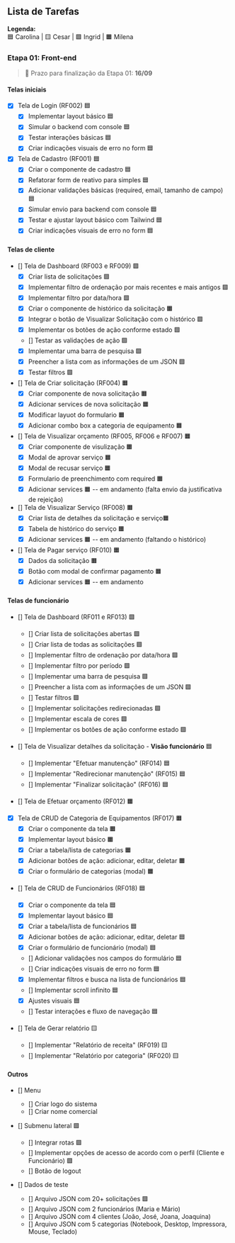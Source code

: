 ## Lista de Tarefas

**Legenda:**  
🟦 Carolina | 🟨 Cesar | 🟩 Ingrid | 🟧 Milena 

### Etapa 01: Front-end 

> 📅 Prazo para finalização da Etapa 01: **16/09**

#### Telas iniciais
- [x] Tela de Login (RF002) 🟦
  - [x] Implementar layout básico 🟦
  - [x] Simular o backend com console 🟦
  - [x] Testar interações básicas 🟦
  - [x] Criar indicações visuais de erro no form 🟦

- [x] Tela de Cadastro (RF001) 🟦
  - [x] Criar o componente de cadastro 🟦
  - [x] Refatorar form de reativo para simples 🟦
  - [x] Adicionar validações básicas (required, email, tamanho de campo) 🟦
  - [x] Simular envio para backend com console 🟦
  - [x] Testar e ajustar layout básico com Tailwind 🟦
  - [x] Criar indicações visuais de erro no form 🟦

#### Telas de cliente
- [] Tela de Dashboard (RF003 e RF009) 🟩
  - [x] Criar lista de solicitações 🟩
  - [x] Implementar filtro de ordenação por mais recentes e mais antigos 🟩
  - [x] Implementar filtro por data/hora 🟩
  - [x] Criar o componente de histórico da solicitação 🟧
  - [x] Integrar o botão de Visualizar Solicitação com o histórico 🟩
  - [x] Implementar os botões de ação conforme estado  🟩
  - [] Testar as validações de ação  🟩
  - [x] Implementar uma barra de pesquisa  🟩
  - [x] Preencher a lista com as informações de um JSON  🟩
  - [x] Testar filtros  🟩

- [] Tela de Criar solicitação (RF004) 🟧
  - [x] Criar componente de nova solicitação 🟧
  - [x] Adicionar services de nova solicitação 🟧
  - [x] Modificar layuot do formulario 🟧
  - [x] Adicionar combo box a categoria de equipamento 🟧

- [] Tela de Visualizar orçamento (RF005, RF006 e RF007) 🟧
  - [x] Criar componente de visulização 🟧
  - [x] Modal de aprovar serviço 🟧
  - [x] Modal de recusar serviço 🟧
  - [x] Formulario de preenchimento com required 🟧
  - [x] Adicionar services 🟧 -- em andamento (falta envio da justificativa de rejeição)

- [] Tela de Visualizar Serviço (RF008) 🟧
  - [x] Criar lista de detalhes da solicitação e serviço🟧
  - [x] Tabela de histórico do serviço 🟧
  - [x] Adicionar services 🟧 -- em andamento (faltando o histórico)

- [] Tela de Pagar serviço (RF010) 🟧
  - [x] Dados da solicitação 🟧
  - [x] Botão com modal de confirmar pagamento 🟧
  - [x] Adicionar services 🟧 -- em andamento

#### Telas de funcionário
- [] Tela de Dashboard (RF011 e RF013) 🟩
  - [] Criar lista de solicitações abertas 🟩
  - [] Criar lista de todas as solicitações 🟩
  - [] Implementar filtro de ordenação por data/hora 🟩
  - [] Implementar filtro por período 🟩
  - [] Implementar uma barra de pesquisa 🟩
  - [] Preencher a lista com as informações de um JSON 🟩
  - [] Testar filtros 🟩
  - [] Implementar solicitações redirecionadas 🟩
  - [] Implementar escala de cores 🟩
  - [] Implementar os botões de ação conforme estado 🟩

- [] Tela de Visualizar detalhes da solicitação - **Visão funcionário** 🟦
  - [] Implementar "Efetuar manutenção" (RF014) 🟦
  - [] Implementar "Redirecionar manutenção" (RF015) 🟦
  - [] Implementar "Finalizar solicitação" (RF016) 🟦

- [] Tela de Efetuar orçamento (RF012) 🟧

- [x] Tela de CRUD de Categoria de Equipamentos (RF017) 🟧
  - [x] Criar o componente da tela 🟧
  - [x] Implementar layout básico 🟧
  - [x] Criar a tabela/lista de categorias 🟧
  - [x] Adicionar botões de ação: adicionar, editar, deletar 🟧
  - [x] Criar o formulário de categorias (modal) 🟧

- [] Tela de CRUD de Funcionários (RF018) 🟦
  - [x] Criar o componente da tela 🟦
  - [x] Implementar layout básico 🟦
  - [x] Criar a tabela/lista de funcionários 🟦
  - [x] Adicionar botões de ação: adicionar, editar, deletar 🟦
  - [x] Criar o formulário de funcionário (modal) 🟦
  - [] Adicionar validações nos campos do formulário 🟦
  - [] Criar indicações visuais de erro no form 🟦
  - [x] Implementar filtros e busca na lista de funcionários 🟦
  - [] Implementar scroll infinito 🟦
  - [x] Ajustes visuais 🟦
  - [] Testar interações e fluxo de navegação 🟦

- [] Tela de Gerar relatório 🟨
  - [] Implementar "Relatório de receita" (RF019) 🟨
  - [] Implementar "Relatório por categoria" (RF020) 🟨
 
#### Outros 
- [] Menu 
  - [] Criar logo do sistema
  - [] Criar nome comercial
 
- [] Submenu lateral 🟩
  - [] Integrar rotas  🟩
  - [] Implementar opções de acesso de acordo com o perfil (Cliente e Funcionário) 🟩
  - [] Botão de logout
    
- [] Dados de teste
  - [] Arquivo JSON com 20+ solicitações 🟩
  - [] Arquivo JSON com 2 funcionários (Maria e Mário)
  - [] Arquivo JSON com 4 clientes (João, José, Joana, Joaquina)
  - [] Arquivo JSON com 5 categorias (Notebook, Desktop, Impressora, Mouse, Teclado)
